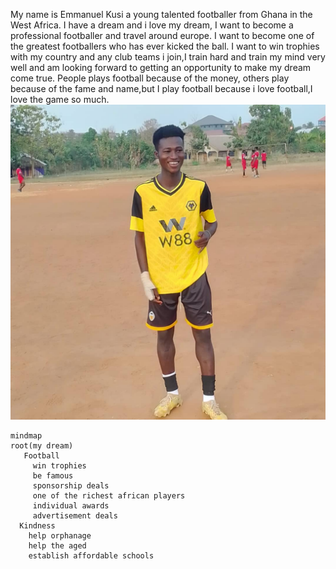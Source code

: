 My name is Emmanuel Kusi a young talented footballer from Ghana in the West Africa. I have a dream and i love my dream, I want to become a professional footballer and travel around europe. I want to become one of the greatest footballers who has ever kicked the ball. I want to win trophies with my country and any club teams i join,I train hard and train my mind very well and am looking forward to getting an opportunity to make my dream come true. People plays football because of the money, others play because of the fame and name,but I play football because i love football,I love the game so much.
![a photo of emmanuel playing football in a beautifull white tshirt](football.jpeg)

```mermaid
mindmap
root(my dream)
   Football
     win trophies
     be famous
     sponsorship deals
     one of the richest african players
     individual awards
     advertisement deals
  Kindness
    help orphanage
    help the aged
    establish affordable schools


```
